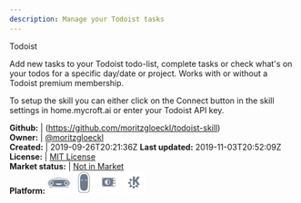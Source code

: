 ```yaml
---
description: Manage your Todoist tasks
---
```

Todoist

Add new tasks to your Todoist todo-list, complete tasks or check what's on your todos for a specific day/date or project. Works with or without a Todoist premium membership.

To setup the skill you can either click on the Connect button in the skill settings in home.mycroft.ai or enter your Todoist API key.

**Github:** | (https://github.com/moritzgloeckl/todoist-skill)  
**Owner:** | [@moritzgloeckl](https://github.com/moritzgloeckl)  
**Created:** | 2019-09-26T20:21:36Z  **Last updated:** 2019-11-03T20:52:09Z  
**License:** | [MIT License](https://api.github.com/licenses/mit)  
**Market status:** | [Not in Market](https://market.mycroft.ai/skill/)  
**Platform:**   ![](.gitbook/assets/mark-1-icon.png)  ![](.gitbook/assets/mark-2-icon.png)  ![](.gitbook/assets/picroft-icon.png)  ![](.gitbook/assets/kde.png)   
